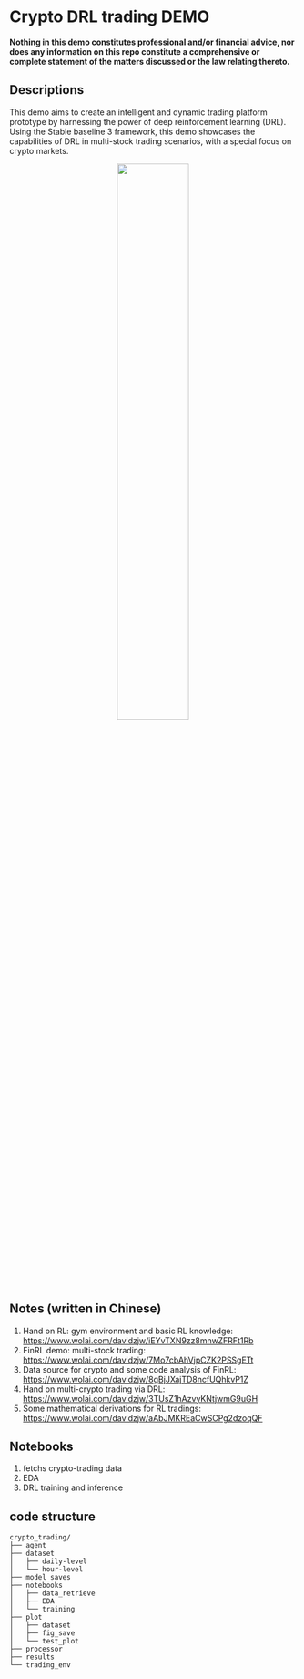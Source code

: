 # Crypto DRL trading DEMO

**Nothing in this demo constitutes professional and/or financial advice, nor does any information on this repo constitute a comprehensive or complete statement of the matters discussed or the law relating thereto.**

## Descriptions

This demo aims to create an intelligent and dynamic trading platform prototype by harnessing the power of deep reinforcement learning (DRL). Using the Stable baseline 3 framework, this demo showcases the capabilities of DRL in multi-stock trading scenarios, with a special focus on crypto markets.

<div align="center">
<img align="center" src=https://github.com/valleysprings/crypto_trading/tree/main/plot/crypto_trading.png width="50%"/>
</div>
<br>

## Notes (written in Chinese)

1. Hand on RL: gym environment and basic RL knowledge: https://www.wolai.com/davidzjw/iEYvTXN9zz8mnwZFRFt1Rb
2. FinRL demo: multi-stock trading: https://www.wolai.com/davidzjw/7Mo7cbAhVjpCZK2PSSgETt
3. Data source for crypto and some code analysis of FinRL: https://www.wolai.com/davidzjw/8gBjJXajTD8ncfUQhkvP1Z
4. Hand on multi-crypto trading via DRL: https://www.wolai.com/davidzjw/3TUsZ1hAzvyKNtjwmG9uGH
5. Some mathematical derivations for RL tradings: https://www.wolai.com/davidzjw/aAbJMKREaCwSCPg2dzoqQF

## Notebooks

1. fetchs crypto-trading data
2. EDA
3. DRL training and inference
   
## code structure

``` 
crypto_trading/
├── agent
├── dataset
│   ├── daily-level
│   └── hour-level
├── model_saves
├── notebooks
│   ├── data_retrieve
│   ├── EDA
│   └── training
├── plot
│   ├── dataset
│   ├── fig_save
│   └── test_plot
├── processor
├── results
└── trading_env
```
